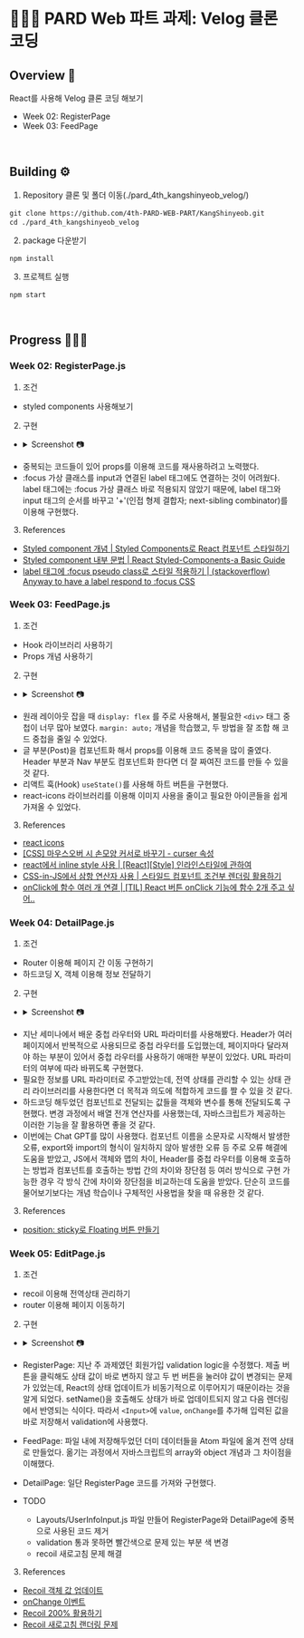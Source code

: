 # 🏄🏻‍♂️ PARD Web 파트 과제: Velog 클론 코딩

## Overview 👀
React를 사용해 Velog 클론 코딩 해보기

- Week 02: RegisterPage
- Week 03: FeedPage

<br>

## Building ⚙️
1. Repository 클론 및 폴더 이동(./pard_4th_kangshinyeob_velog/)
```shell
git clone https://github.com/4th-PARD-WEB-PART/KangShinyeob.git
cd ./pard_4th_kangshinyeob_velog
```

2. package 다운받기
```shell
npm install
```

3. 프로젝트 실행
```shell
npm start
```
<br>


## Progress 🏃🏼‍♂️
### Week 02: RegisterPage.js
1. 조건
  - styled components 사용해보기
  
2. 구현

- <details>
  <summary>Screenshot 📷</summary>
  <div>

  ![미리보기](src/img/preview-registerpage.png)

  </div>
</details>

- 중복되는 코드들이 있어 props를 이용해 코드를 재사용하려고 노력했다.
- :focus 가상 클래스를 input과 연결된 label 태그에도 연결하는 것이 어려웠다. <br>
label 태그에는 :focus 가상 클래스 바로 적용되지 않았기 때문에, label 태그와 input 태그의 순서를 바꾸고 '+'(인접 형제 결합자; next-sibling combinator)를 이용해 구현했다.

3. References
- [Styled component 개념 | Styled Components로 React 컴포넌트 스타일하기](https://www.daleseo.com/react-styled-components/)
- [Styled component 내부 문법 | React Styled-Components-a Basic Guide](https://medium.com/@personnamedmike/react-styled-components-a-basic-guide-2e03c7bbbfcd)
- [label 태그에 :focus pseudo class로 스타일 적용하기 | (stackoverflow) Anyway to have a label respond to :focus CSS](https://stackoverflow.com/questions/5978239/anyway-to-have-a-label-respond-to-focus-css)

### Week 03: FeedPage.js
1. 조건
  - Hook 라이브러리 사용하기
  - Props 개념 사용하기

2. 구현
- <details>
  <summary>Screenshot 📷</summary>
  <div>

  ![미리보기](src/img/preview-FeedPage.png)

  </div>
</details>

- 원래 레이아웃 잡을 때 `display: flex` 를 주로 사용해서, 불필요한 `<div>` 태그 중첩이 너무 많아 보였다. `margin: auto;` 개념을 학습했고, 두 방법을 잘 조합 해 코드 중첩을 줄일 수 있었다.
- 글 부분(Post)을 컴포넌트화 해서 props를 이용해 코드 중복을 많이 줄였다. Header 부분과 Nav 부분도 컴포넌트화 한다면 더 잘 짜여진 코드를 만들 수 있을 것 같다.
- 리액트 훅(Hook) `useState()`를 사용해 하트 버튼을 구현했다.
- react-icons 라이브러리를 이용해 이미지 사용을 줄이고 필요한 아이콘들을 쉽게 가져올 수 있었다.

3. References
- [react icons](https://react-icons.github.io/react-icons/)
- [[CSS] 마우스오버 시 손모양 커서로 바꾸기 - curser 속성](https://ming-jee.tistory.com/65)
- [react에서 inline style 사용 | [React][Style] 인라인스타일에 관하여
](https://velog.io/@zero_mountain/ReactStyle-%EC%9D%B8%EB%9D%BC%EC%9D%B8%EC%8A%A4%ED%83%80%EC%9D%BC%EC%97%90-%EA%B4%80%ED%95%98%EC%97%AC)
- [CSS-in-JS에서 삼항 연산자 사용 | 스타일드 컴포넌트 조건부 렌더링 활용하기](https://junheedot.tistory.com/entry/%EC%8A%A4%ED%83%80%EC%9D%BC%EB%93%9C-%EC%BB%B4%ED%8F%AC%EB%84%8C%ED%8A%B8-%EC%A1%B0%EA%B1%B4%EB%B6%80-%EB%A0%8C%EB%8D%94%EB%A7%81-%ED%99%9C%EC%9A%A9%ED%95%98%EA%B8%B0)
- [onClick에 함수 여러 개 연결 | [TIL] React 버튼 onClick 기능에 함수 2개 주고 싶어..
](https://velog.io/@daydreamplace/TIL-React-%EB%B2%84%ED%8A%BC-onClick-%EA%B8%B0%EB%8A%A5%EC%97%90-%ED%95%A8%EC%88%98-2%EA%B0%9C-%EC%A3%BC%EA%B3%A0-%EC%8B%B6%EC%96%B4)


### Week 04: DetailPage.js
1. 조건
  - Router 이용해 페이지 간 이동 구현하기
  - 하드코딩 X, 객체 이용해 정보 전달하기

2. 구현
- <details>
  <summary>Screenshot 📷</summary>
  <div>

  ![미리보기](src/img/preview-DetailPage.png)

  </div>
</details>

- 지난 세미나에서 배운 중첩 라우터와 URL 파라미터를 사용해봤다. Header가 여러 페이지에서 반복적으로 사용되므로 중첩 라우터를 도입했는데, 페이지마다 달라져야 하는 부분이 있어서 중첩 라우터를 사용하기 애매한 부분이 있었다. URL 파라미터의 여부에 따라 바뀌도록 구현했다.
- 필요한 정보를 URL 파라미터로 주고받았는데, 전역 상태를 관리할 수 있는 상태 관리 라이브러리를 사용한다면 더 목적과 의도에 적합하게 코드를 짤 수 있을 것 같다.
- 하드코딩 해두었던 컴포넌트로 전달되는 값들을 객체와 변수를 통해 전달되도록 구현했다. 변경 과정에서 배열 전개 연산자를 사용했는데, 자바스크립트가 제공하는 이러한 기능을 잘 활용하면 좋을 것 같다.
- 이번에는 Chat GPT를 많이 사용했다. 컴포넌트 이름을 소문자로 시작해서 발생한 오류, export와 import의 형식이 일치하지 않아 발생한 오류 등 주로 오류 해결에 도움을 받았고, JS에서 객체와 맵의 차이, Header를 중첩 라우터를 이용해 호출하는 방법과 컴포넌트를 호출하는 방법 간의 차이와 장단점 등 여러 방식으로 구현 가능한 경우 각 방식 간에 차이와 장단점을 비교하는데 도움을 받았다. 단순히 코드를 물어보기보다는 개념 학습이나 구체적인 사용법을 찾을 때 유용한 것 같다.

3. References
- [position: sticky로 Floating 버튼 만들기](https://gahyun-web-diary.tistory.com/292)


### Week 05: EditPage.js
1. 조건
  - recoil 이용해 전역상태 관리하기
  - router 이용해 페이지 이동하기

2. 구현
- <details>
  <summary>Screenshot 📷</summary>
  <div>

  ![미리보기](src/img/preview-EditPage.png)

  </div>
</details>

- RegisterPage: 지난 주 과제였던 회원가입 validation logic을 수정했다. 제출 버튼을 클릭해도 상태 값이 바로 변하지 않고 두 번 버튼을 눌러야 값이 변경되는 문제가 있었는데, React의 상태 업데이트가 비동기적으로 이루어지기 때문이라는 것을 알게 되었다. setName()을 호출해도 상태가 바로 업데이트되지 않고 다음 렌더링에서 반영되는 식이다. 따라서 `<Input>`에 `value`, `onChange`를 추가해 입력된 값을 바로 저장해서 validation에 사용했다.
- FeedPage: 파일 내에 저장해두었던 더미 데이터들을 Atom 파일에 옮겨 전역 상태로 만들었다. 옮기는 과정에서 자바스크립트의 array와 object 개념과 그 차이점을 이해했다.
- DetailPage: 일단 RegisterPage 코드를 가져와 구현했다.

- TODO
    - Layouts/UserInfoInput.js 파일 만들어 RegisterPage와 DetailPage에 중복으로 사용된 코드 제거
    - validation 통과 못하면 빨간색으로 문제 있는 부분 색 변경
    - recoil 새로고침 문제 해결

3. References
- [Recoil 객체 값 업데이트](https://devpluto.tistory.com/entry/React-recoil%EB%A1%9C-%EC%A3%BC%EB%AC%B8%EB%82%B4%EC%97%AD-%EA%B4%80%EB%A6%AC%ED%95%98%EA%B8%B0)
- [onChange 이벤트](https://wouldyou.tistory.com/87)
- [Recoil 200% 활용하기](https://velog.io/@juno7803/Recoil-Recoil-200-%ED%99%9C%EC%9A%A9%ED%95%98%EA%B8%B0)
- [Recoil 새로고침 랜더링 문제](https://velog.io/@sean2337/Trouble-Shooting-Recoil-%EC%83%88%EB%A1%9C%EA%B3%A0%EC%B9%A8-%EB%9E%9C%EB%8D%94%EB%A7%81-%EB%AC%B8%EC%A0%9C)
